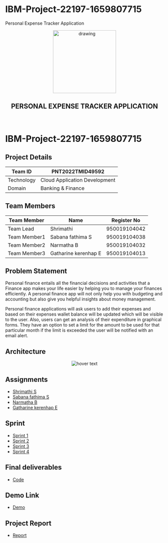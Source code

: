 # IBM-Project-22197-1659807715
Personal Expense Tracker Application
<br>
<div align="center">
  <img src="https://upload.wikimedia.org/wikipedia/commons/5/51/IBM_logo.svg" align="center" alt="drawing" width="200" />
  <h2 align="center">PERSONAL EXPENSE TRACKER APPLICATION</h2>
</div><br>

# IBM-Project-22197-1659807715




## Project Details
| Team ID       | PNT2022TMID49592             |
| ------------- | -------------                |
| Technology    | Cloud Application Development|
|  Domain       | Banking & Finance            | 


## Team Members
| Team Member  | Name            | Register No    |
| -------------| -------------   | --------       |
| Team Lead    | Shrimathi       | 950019104042   |
| Team Member1 | Sabana fathima S     | 950019104038   |
| Team Member2 | Narmatha B       | 950019104032   |
| Team Member3 | Gatharine kerenhap E      | 950019104013   |

## Problem Statement 

Personal finance entails all the financial decisions and activities that a Finance app makes your life easier by helping you to manage your finances efficiently. A personal finance app will not only help you with budgeting and accounting but also give you helpful insights about money management.


Personal finance applications will ask users to add their expenses and based on their expenses wallet balance will be updated which will be visible to the user.  Also, users can get an analysis of their expenditure in graphical forms. They have an option to set a limit for the amount to be used for that particular month if the limit is exceeded the user will be notified with an email alert.

## Architecture
<p align="center">
  <img src="https://lh6.googleusercontent.com/rEq5ONu1NkSrSCO2bCYqPGfekO-jk-xyVo6TK1ZzwFrWosaBAzNpsiTcljCtT9wf0LvzUY18F9FTVzWBKTWCavF2lNG8N52IX6Ox6bJKd5uE7mTjU5_fG7Dh9OlY5g"  title="hover text">
</p>


## Assignments

- [Shrimathi S](https://github.com/IBM-EPBL/IBM-Project-22197-1659807715/tree/main/Assignment/Shrimathi)
- [Sabana fathima S](https://github.com/IBM-EPBL/IBM-Project-22197-1659807715/tree/main/Assignment/Sabana_fathima)
- [Narmatha B](https://github.com/IBM-EPBL/IBM-Project-22197-1659807715/tree/main/Assignment/Narmatha)
- [Gatharine kerenhap E](https://github.com/IBM-EPBL/IBM-Project-22197-1659807715/tree/main/Assignment/Gatharine)

## Sprint

- [Sprint 1](https://github.com/IBM-EPBL/IBM-Project-22197-1659807715/tree/main/Project_development_phase/Sprint1)
- [Sprint 2](https://github.com/IBM-EPBL/IBM-Project-22197-1659807715/tree/main/Project_development_phase/Sprint2)
- [Sprint 3](https://github.com/IBM-EPBL/IBM-Project-22197-1659807715/tree/main/Project_development_phase/Sprint3)
- [Sprint 4](https://github.com/IBM-EPBL/IBM-Project-22197-1659807715/tree/main/Project_development_phase/Sprint4)

## Final deliverables
   
- [Code](https://github.com/IBM-EPBL/IBM-Project-22197-1659807715/tree/main/Final_deliverables/Final_code)

## Demo Link

- [Demo](https://github.com/IBM-EPBL/IBM-Project-22197-1659807715/blob/main/Final_deliverables/Final_code/demo%20link)

## Project Report

- [Report](https://github.com/IBM-EPBL/IBM-Project-22197-1659807715/tree/main/Project_report)
